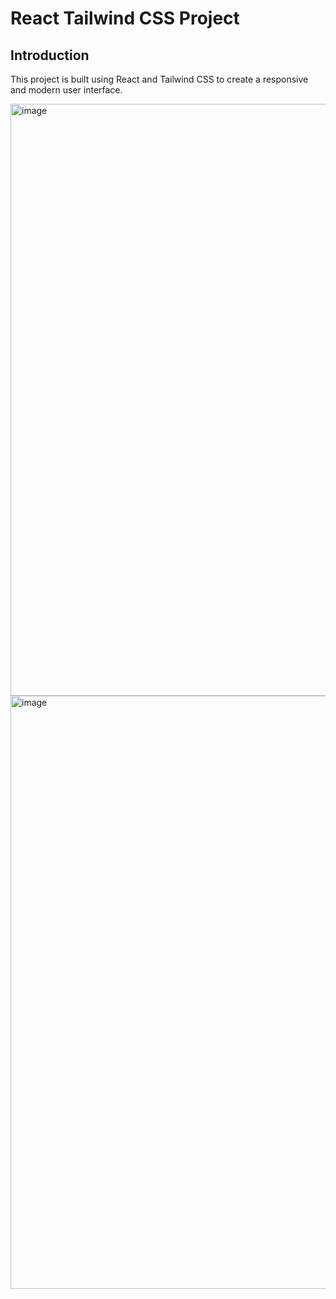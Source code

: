 # React Tailwind CSS Project

## Introduction
This project is built using React and Tailwind CSS to create a responsive and modern user interface. 


<img width="947" alt="image" src="https://github.com/Souptik18/SpotifyClone/assets/62500243/642bb67a-9dc7-4e93-b6ac-940e8b1b41c1">

<img width="949" alt="image" src="https://github.com/Souptik18/SpotifyClone/assets/62500243/e533f598-60bd-4443-8883-79a7842bc647">
